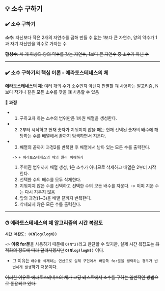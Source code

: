 ## 💡 소수 구하기

### ✔️ 소수 구하기
**소수**: 자신보다 작은 2개의 자연수를 곱해 만들 수 없는 1보다 큰 자연수, 양의 약수가 1과 자기 자신만을 약수로 가지는 수

~~**합성수**: 세 개 이상의 양의 약수를 갖는 자연수, 1보다 큰 자연수 중 소수가 아닌 수~~

***
### ✔️ 소수 구하기의 핵심 이론 - 에라토스테네스의 체
**에라토스테네스의 체**: 여러 개의 수가 소수인지 아닌지 판별할 떄 사용하는 알고리즘, N보다 작거나 같은 모든 소수를 찾을 떄 사용할 수 있음

**🚩 과정**
- 1. 구하고자 하는 소수의 범위만큼 1차원 배열을 생성한다.
 
- 2. 2부터 시작하고 현재 숫자가 지워지지 않을 때는 현재 선택된 숫자의 배수에 해당하는 수를 배열에서 끝까지 탐색하면서 지운다.
 
- 3. 배열의 끝까지 과정2를 반복한 후 배열에서 남아 있는 모든 수를 출력한다.


  -> `+ 에라토스테네스의 체의 원리 이해하기`
  1. 주어진 범위까지 배열 생성, 1은 소수가 아니므로 삭제하고 배열은 2부터 시작한다.
  2. 선택한 수의 배수를 모두 삭제한다.
  3. 지워지지 않은 수를 선택하고 선택한 수의 모든 배수를 지운다. -> 이미 지운 수는 다시 지우지 않음
  4. 앞의 과정(1~3)을 배열 끝까지 반복한다.
  5. 삭제되지 않은 모든 수를 출력한다.
 
***

### ⏰ 에라토스테네스의 체 알고리즘의 시간 복잡도
**`시간 복잡도: O(Nlog(logN))`**

-> **이중 for문**을 사용하기 때문에 `O(N^2)`라고 판단할 수 있지만, 실제 시간 복잡도는 ~~최적화의 정도에 따라 달라지겠지만~~ **`O(Nlog(logN))`** 이다.

- 그 이유는 `배수를 삭제하는 연산으로 실제 구현에서 바깥쪽 for문을 생략하는 경우가 빈번하게 발생`하기 때문이다.

~~이러한 이유로 에라토스테네스의 체가 코딩 테스트에서 소수를 구하는 일반적인 방법으로 통용되고 있다.~~
